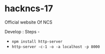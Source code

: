 # hackncs-17
Official website Of NCS

Develop :
Steps -
* `npm install http-server`
* `http-server -c-1 -o -a localhost -p 8000`